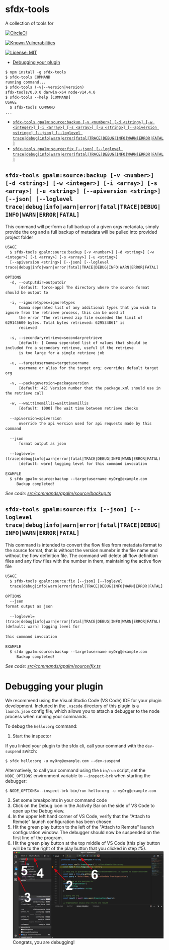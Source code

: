sfdx-tools
========

A collection of tools for

<!-- [![Version](https://img.shields.io/npm/v/sfdx-tools.svg)](https://npmjs.org/package/sfdx-tools) -->
[![CircleCI](https://circleci.com/gh/gavinhughpalmer/sfdx-tools/tree/master.svg?style=shield)](https://circleci.com/gh/gavinhughpalmer/sfdx-tools/tree/master)
<!-- [![Codecov](https://codecov.io/gh/gavinhughpalmer/sfdx-tools/branch/master/graph/badge.svg)](https://codecov.io/gh/gavinhughpalmer/sfdx-tools) -->
[![Known Vulnerabilities](https://snyk.io/test/github/gavinhughpalmer/sfdx-tools/badge.svg)](https://snyk.io/test/github/gavinhughpalmer/sfdx-tools)
<!-- [![Downloads/week](https://img.shields.io/npm/dw/sfdx-tools.svg)](https://npmjs.org/package/sfdx-tools) -->
[![License: MIT](https://img.shields.io/badge/License-MIT-yellow.svg)](https://opensource.org/licenses/MIT)

<!-- toc -->
* [Debugging your plugin](#debugging-your-plugin)
<!-- tocstop -->
<!-- install -->
<!-- usage -->
```sh-session
$ npm install -g sfdx-tools
$ sfdx-tools COMMAND
running command...
$ sfdx-tools (-v|--version|version)
sfdx-tools/0.0.0 darwin-x64 node-v14.4.0
$ sfdx-tools --help [COMMAND]
USAGE
  $ sfdx-tools COMMAND
...
```
<!-- usagestop -->
<!-- commands -->
* [`sfdx-tools gpalm:source:backup [-v <number>] [-d <string>] [-w <integer>] [-i <array>] [-s <array>] [-u <string>] [--apiversion <string>] [--json] [--loglevel trace|debug|info|warn|error|fatal|TRACE|DEBUG|INFO|WARN|ERROR|FATAL]`](#sfdx-tools-gpalmsourcebackup--v-number--d-string--w-integer--i-array--s-array--u-string---apiversion-string---json---loglevel-tracedebuginfowarnerrorfataltracedebuginfowarnerrorfatal)
* [`sfdx-tools gpalm:source:fix [--json] [--loglevel trace|debug|info|warn|error|fatal|TRACE|DEBUG|INFO|WARN|ERROR|FATAL]`](#sfdx-tools-gpalmsourcefix---json---loglevel-tracedebuginfowarnerrorfataltracedebuginfowarnerrorfatal)

## `sfdx-tools gpalm:source:backup [-v <number>] [-d <string>] [-w <integer>] [-i <array>] [-s <array>] [-u <string>] [--apiversion <string>] [--json] [--loglevel trace|debug|info|warn|error|fatal|TRACE|DEBUG|INFO|WARN|ERROR|FATAL]`

This command will perform a full backup of a given orgs metadata, simply provide the org and a full backup of metadata will be pulled into provided project folder

```
USAGE
  $ sfdx-tools gpalm:source:backup [-v <number>] [-d <string>] [-w <integer>] [-i <array>] [-s <array>] [-u <string>]
  [--apiversion <string>] [--json] [--loglevel trace|debug|info|warn|error|fatal|TRACE|DEBUG|INFO|WARN|ERROR|FATAL]

OPTIONS
  -d, --outputdir=outputdir
      [default: force-app] The directory where the source format should be output to

  -i, --ignoretypes=ignoretypes
      Comma seperated list of any additional types that you wish to ignore from the retrieve process, this can be used if
      the error "The retrieved zip file exceeded the limit of 629145600 bytes. Total bytes retrieved: 629534861" is
      recieved

  -s, --secondaryretrieve=secondaryretrieve
      [default: ] Comma seperated list of values that should be included fro a secondary retrieve, useful if the retrieve
      is too large for a single retrieve job

  -u, --targetusername=targetusername
      username or alias for the target org; overrides default target org

  -v, --packageversion=packageversion
      [default: 42] Version number that the package.xml should use in the retrieve call

  -w, --waittimemillis=waittimemillis
      [default: 1000] The wait time between retrieve checks

  --apiversion=apiversion
      override the api version used for api requests made by this command

  --json
      format output as json

  --loglevel=(trace|debug|info|warn|error|fatal|TRACE|DEBUG|INFO|WARN|ERROR|FATAL)
      [default: warn] logging level for this command invocation

EXAMPLE
  $ sfdx gpalm:source:backup --targetusername myOrg@example.com
     Backup completed!
```

_See code: [src/commands/gpalm/source/backup.ts](https://github.com/gavinhughpalmer/sfdx-tools/blob/v0.0.0/src/commands/gpalm/source/backup.ts)_

## `sfdx-tools gpalm:source:fix [--json] [--loglevel trace|debug|info|warn|error|fatal|TRACE|DEBUG|INFO|WARN|ERROR|FATAL]`

This command is intended to convert the flow files from metadata format to the source format, that is without the version numebr in the file name and without the flow definition file. The command will delete all flow definition files and any flow files with the number in them, maintaining the active flow file

```
USAGE
  $ sfdx-tools gpalm:source:fix [--json] [--loglevel
  trace|debug|info|warn|error|fatal|TRACE|DEBUG|INFO|WARN|ERROR|FATAL]

OPTIONS
  --json                                                                            format output as json

  --loglevel=(trace|debug|info|warn|error|fatal|TRACE|DEBUG|INFO|WARN|ERROR|FATAL)  [default: warn] logging level for
                                                                                    this command invocation

EXAMPLE
  $ sfdx gpalm:source:backup --targetusername myOrg@example.com
     Backup completed!
```

_See code: [src/commands/gpalm/source/fix.ts](https://github.com/gavinhughpalmer/sfdx-tools/blob/v0.0.0/src/commands/gpalm/source/fix.ts)_
<!-- commandsstop -->
<!-- debugging-your-plugin -->
# Debugging your plugin
We recommend using the Visual Studio Code (VS Code) IDE for your plugin development. Included in the `.vscode` directory of this plugin is a `launch.json` config file, which allows you to attach a debugger to the node process when running your commands.

To debug the `hello:org` command:
1. Start the inspector

If you linked your plugin to the sfdx cli, call your command with the `dev-suspend` switch:
```sh-session
$ sfdx hello:org -u myOrg@example.com --dev-suspend
```

Alternatively, to call your command using the `bin/run` script, set the `NODE_OPTIONS` environment variable to `--inspect-brk` when starting the debugger:
```sh-session
$ NODE_OPTIONS=--inspect-brk bin/run hello:org -u myOrg@example.com
```

2. Set some breakpoints in your command code
3. Click on the Debug icon in the Activity Bar on the side of VS Code to open up the Debug view.
4. In the upper left hand corner of VS Code, verify that the "Attach to Remote" launch configuration has been chosen.
5. Hit the green play button to the left of the "Attach to Remote" launch configuration window. The debugger should now be suspended on the first line of the program.
6. Hit the green play button at the top middle of VS Code (this play button will be to the right of the play button that you clicked in step #5).
<br><img src=".images/vscodeScreenshot.png" width="480" height="278"><br>
Congrats, you are debugging!

